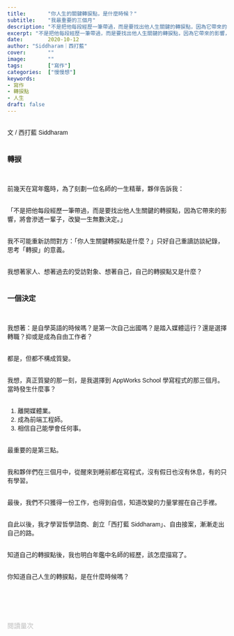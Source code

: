 ```yaml
---
title:       "你人生的關鍵轉捩點，是什麼時候？"
subtitle:    "我最重要的三個月"
description: "不是把他每段經歷一筆帶過，而是要找出他人生關鍵的轉捩點，因為它帶來的影響，將會滲透一輩子，改變一生無數決定..."
excerpt: "不是把他每段經歷一筆帶過，而是要找出他人生關鍵的轉捩點，因為它帶來的影響，將會滲透一輩子，改變一生無數決定..."
date:        2020-10-12
author: "Siddharam｜西打藍"
cover:       ""
image:       ""
tags:        ["寫作"]
categories:  ["慢慢想"]
keywords:
- 寫作
- 轉捩點
- 人生
draft: false
---
```


<article style="font-family: 'Noto Sans TC', '微軟正黑體', sans-serif; font-weight: 300;">

<br>文 / 西打藍 Siddharam<br><br>

<h3 class="article-h1-color">轉捩</h3><br>

前幾天在寫年鑑時，為了刻劃一位名師的一生精華，夥伴告訴我：<br><br>

「不是把他每段經歷一筆帶過，而是要找出他人生關鍵的轉捩點，因為它帶來的影響，將會滲透一輩子，改變一生無數決定。」<br><br>

我不可能重新訪問對方：「你人生關鍵轉捩點是什麼？」只好自己重讀訪談紀錄，思考「轉捩」的意義。<br><br>

我想著家人、想著過去的受訪對象、想著自己，自己的轉捩點又是什麼？<br><br>

<h3 class="article-h1-color">一個決定</h3><br>

我想著：是自學英語的時候嗎？是第一次自己出國嗎？是踏入媒體這行？還是選擇轉職？抑或是成為自由工作者？<br><br>

都是，但都不構成質變。<br><br>

我想，真正質變的那一刻，是我選擇到 AppWorks School 學寫程式的那三個月。當時發生什麼事？<br><br>

1. 離開媒體業。<br>
2. 成為前端工程師。<br>
3. 相信自己能學會任何事。<br><br>

最重要的是第三點。<br><br>

我和夥伴們在三個月中，從醒來到睡前都在寫程式，沒有假日也沒有休息，有的只有學習。<br><br>

最後，我們不只獲得一份工作，也得到自信，知道改變的力量掌握在自己手裡。<br><br>

自此以後，我才學習哲學諮商、創立「西打藍 Siddharam」、自由接案，漸漸走出自己的路。<br><br>

知道自己的轉捩點後，我也明白年鑑中名師的經歷，該怎麼描寫了。<br><br>

你知道自己人生的轉捩點，是在什麼時候嗎？<br><br>




<br><br><br>

</article>

<div style="color: #bfbfbf; font-size: 15px;" id="busuanzi_container_page_pv">
  閱讀量<span id="busuanzi_value_page_pv"></span>次
</div>

<script src="../../js/post.js"></script>





